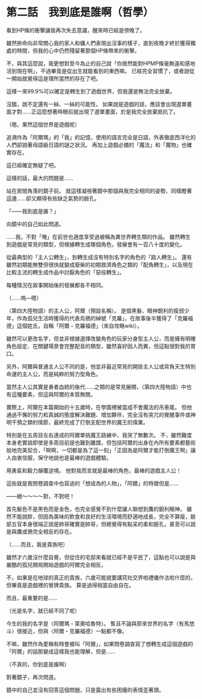 # 第二話　我到底是誰啊（哲學）

看到HP條的衝擊讓我再次失去意識，醒來時已經是傍晚了。

雖然拚命向非常關心我的家人和傭人們表現出沒事的樣子，直到夜晚才終於獲得獨處的時間，但我的心中仍然殘留著那個HP條帶來的衝擊。

不，與其這麼說，我更想對至今為止的自己說「你居然能對HPMP條毫無違和感地活到現在啊」，不過畢竟是從出生就能看到的東西嘛。
已經完全習慣了，或者說從一開始就覺得這是理所當然的存在了吧。

這樣一來99.9%可以確定是轉生到了遊戲世界，但我還是無法完全放棄。

沒錯，說不定還有一絲、一絲的可能性。
如果說是遊戲的話，應該會出現選單畫面才對……正這麼想著時眼前就出現了選單畫面，於是我完全放棄抵抗了。

（嗯。果然這個世界是遊戲呢）

追溯作為「阿爾瑪」的「我」的記憶，使用的語言完全是日語，外表徹底西洋化的人們卻說著母語級日語的謎之狀況。
再加上遊戲必備的「魔法」和「魔物」也確實存在。

這已經確定無疑了吧。

這樣的話，最大的問題是……

站在房間角落的鏡子前。
就這樣凝視著鏡中那個與我完全相同的姿勢、同樣瞪著這邊……卻又顯得有些缺乏氣勢的臉孔。

「――我到底是誰？」

向鏡中的自己如此問道。

……我，不對「俺」在前世也適度享受過被稱為異世界轉生類的作品。
雖然轉生到遊戲是常見的類型，但根據轉生成哪個角色，發展會有一百八十度的變化。

從最典型的「主人公轉生」，到轉生成沒有特別名字的角色的「路人轉生」。
還有雖然初期能無雙但很快就變成廢柴的初期救濟角色之類的「配角轉生」，以及現在比較主流的轉生成作品中討厭角色的「惡役轉生」。

每種情況在故事開始後的發展都各不相同。

（……嗚—嗯）

〈第四大陸物語〉的主人公，阿爾（預設名稱）。
是個黑髮、眼神銳利的瘦弱少年，作為孤兒生活時獲得的代表烏鴉的綽號「克羅」，在故事後半獲得了「克羅福德」這個姓氏，自稱「阿爾・克羅福德」（來自攻略wiki）。

雖然可以更改名字，但並非根據選擇改變角色的玩家分身型主人公，而是擁有明確角色設定、在關鍵場景會完整配音的類型，雖然喜好因人而異，但這點很對我的胃口。

另外，阿爾與普通主人公不同的是，他並非最近常見的開掛主人公或背負天生特別命運的主人公，而是純粹的努力型角色。

當然主人公其實是勇者血統的後代……之類的是常見展開，〈第四大陸物語〉中也有這種要素，但這與阿爾的本質無關。

實際上，阿爾在本篇開始的十五歲時，在學園裡被當成不會魔法的吊車尾。
但他通過不懈的努力和真誠的態度解決難題、增加夥伴，完全沒有突兀的覺醒事件或神明干預之類的情節，最終完成了打倒支配世界的魔王的偉業。

特別是在五周目左右達成的阿爾單挑魔王路線中，我哭了無數次。
不，雖然難度本身老實說即使是多周目前提也難到離譜，但包括阿爾的出身在內所有要素都藝術般地完美契合，「啊啊，一切都是為了這一刻」「正因為是阿爾才能打倒魔王啊」讓人由衷信服，保守地說也是最棒的遊戲體驗。

用勇氣和毅力顛覆逆境。
他對我而言就是最棒的角色，最棒的遊戲主人公！

這些就是我問卷調查中也寫過的「想成為的人物」，「阿爾」的特徵但是……

――絕～～～～對，不對吧！

首先髮色不是黑色而是金色，也完全感覺不到什麼讓人聯想到鷹的銳利眼神。
雖然不能說胖，但因為美味的飲食和良好的生活環境而舒適地成長，完全不算瘦，臉部五官本身很端正說是帥哥確實是帥哥，但總覺得有點呆的柔和臉孔，甚至可以說是與鷹或鴉完全相反的存在。

（……而且，我是貴族吧）

雖然才六歲沒什麼自覺，但從住的宅邸來看就已經不是平民了，這點也可以說是與嚴酷的孤兒開局開始遊戲的阿爾完全相反。

不，如果是在地球的真正的貴族，六歲可能就要講究社交界啦禮儀作法啦什麼的，但畢竟是遊戲裡的冒牌貴族。
算是過得相當自由自在。

而且，最重要的是……

（光是名字，就已經不同了呢）

今生的我的名字是〈阿爾瑪・萊奧哈魯特〉。
暫且不論與原來世界的名字〈有馬悠斗〉很接近，但與〈阿爾・克羅福德〉一點都不像。

不嘛，雖然作為愛稱有時會被叫「阿爾」，如果問卷調查寫了想轉生成這個遊戲的「阿爾」的話那變成這樣我也能理解，但是……

（不真的，你到底是誰啊）

對著鏡子，再次問道。

鏡中的自己並沒有回答這個問題，只是露出有些困擾的表情歪著頭。